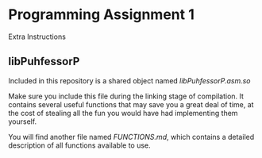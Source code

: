 
# Programming Assignment 1

Extra Instructions

## libPuhfessorP

Included in this repository is a shared object named *libPuhfessorP.asm.so*

Make sure you include this file during the linking stage of compilation.
It contains several useful functions that may save you a great deal of time, at the cost of stealing all the fun you would have had implementing them yourself.

You will find another file named *FUNCTIONS.md*, which contains a detailed description of all functions available to use.
